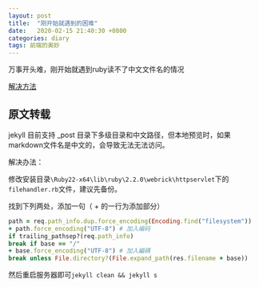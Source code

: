 ```yaml
---
layout: post
title:  "刚开始就遇到的困难"
date:   2020-02-15 21:40:30 +0800
categories: diary
tags: 前端的奥妙
---
```


万事开头难，刚开始就遇到ruby读不了中文文件名的情况

[解决方法](http://kael-aiur.com/%E5%85%A5%E9%97%A8%E6%8C%87%E5%BC%95/jekyll%E4%B8%AD%E6%96%87%E6%96%87%E4%BB%B6%E5%90%8D%E6%9C%AC%E5%9C%B0%E9%A2%84%E8%A7%88%E9%97%AE%E9%A2%98.html)

## 原文转载

jekyll 目前支持 _post 目录下多级目录和中文路径，但本地预览时，如果markdown文件名是中文的，会导致无法无法访问。

解决办法：

修改安装目录`\Ruby22-x64\lib\ruby\2.2.0\webrick\httpservlet`下的`filehandler.rb`文件，建议先备份。

找到下列两处，添加一句（ + 的一行为添加部分）

```ruby
path = req.path_info.dup.force_encoding(Encoding.find("filesystem"))
+ path.force_encoding("UTF-8") # 加入编码
if trailing_pathsep?(req.path_info)
break if base == "/"
+ base.force_encoding("UTF-8") # 加入編碼
break unless File.directory?(File.expand_path(res.filename + base))
```

然后重启服务器即可`jekyll clean && jekyll s`

















